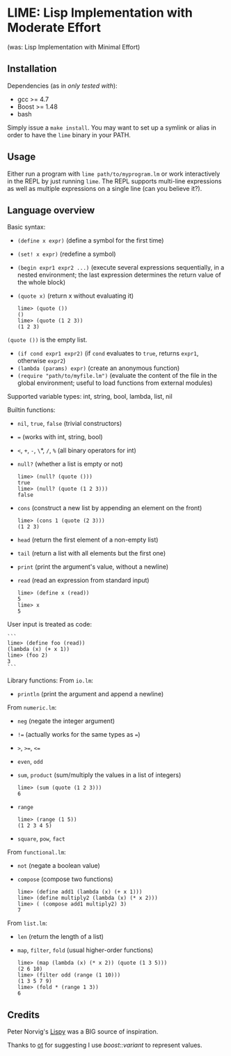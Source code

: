 LIME: Lisp Implementation with Moderate Effort
==============================================
(was: Lisp Implementation with Minimal Effort)

Installation
------------

Dependencies (as in *only tested with*):

- gcc >= 4.7
- Boost >= 1.48
- bash 

Simply issue a `make install`. You may want to set up a symlink or alias in order to have the `lime` binary in your PATH.

Usage
-----

Either run a program with `lime path/to/myprogram.lm` or work interactively in the REPL by just running `lime`.
The REPL supports multi-line expressions as well as multiple expressions on a single line (can you believe it?).

Language overview
-----------------

Basic syntax:

- `(define x expr)` (define a symbol for the first time)
- `(set! x expr)` (redefine a symbol)
- `(begin expr1 expr2 ...)` (execute several expressions sequentially, in a nested environment; the last expression determines the return value of the whole block)
- `(quote x)` (return x without evaluating it)

    ```
    lime> (quote ())
    ()
    lime> (quote (1 2 3))
    (1 2 3)
    ```

`(quote ())` is the empty list.

- `(if cond expr1 expr2)` (if `cond` evaluates to `true`, returns `expr1`, otherwise `expr2`)
- `(lambda (params) expr)` (create an anonymous function)
- `(require "path/to/myfile.lm")` (evaluate the content of the file in the global environment; useful to load functions from external modules)

Supported variable types: int, string, bool, lambda, list, nil

Builtin functions:

- `nil`, `true`, `false` (trivial constructors)
- `=` (works with int, string, bool)
- `<`, `+`, `-`, `\`*, `/`, `%` (all binary operators for int)
- `null?` (whether a list is empty or not)

    ```
    lime> (null? (quote ()))
    true
    lime> (null? (quote (1 2 3)))
    false
    ```
  
- `cons` (construct a new list by appending an element on the front)

    ```
    lime> (cons 1 (quote (2 3)))
    (1 2 3)
    ```

- `head` (return the first element of a non-empty list)
- `tail` (return a list with all elements but the first one)
- `print` (print the argument's value, without a newline)
- `read` (read an expression from standard input)

    ```
    lime> (define x (read))
    5
    lime> x
    5
    ```

User input is treated as code:

    ```
    lime> (define foo (read))
    (lambda (x) (+ x 1))
    lime> (foo 2)
    3
    ```

Library functions:
From `io.lm`:

- `println` (print the argument and append a newline)

From `numeric.lm`:

- `neg` (negate the integer argument)
- `!=` (actually works for the same types as `=`)
- `>`, `>=`, `<=`
- `even`, `odd`
- `sum`, `product` (sum/multiply the values in a list of integers)

    ```
    lime> (sum (quote (1 2 3)))
    6
    ```

- `range`

    ```
    lime> (range (1 5))
    (1 2 3 4 5)
    ```

- `square`, `pow`, `fact`

From `functional.lm`:

- `not` (negate a boolean value)
- `compose` (compose two functions)

    ```
    lime> (define add1 (lambda (x) (+ x 1)))
    lime> (define multiply2 (lambda (x) (* x 2)))
    lime> ( (compose add1 multiply2) 3)
    7
    ```

From `list.lm`:
- `len` (return the length of a list)
- `map`, `filter`, `fold` (usual higher-order functions)

    ```
    lime> (map (lambda (x) (* x 2)) (quote (1 3 5)))
    (2 6 10)
    lime> (filter odd (range (1 10)))
    (1 3 5 7 9)
    lime> (fold * (range 1 3))
    6
    ```

Credits
-------

Peter Norvig's [Lispy](http://norvig.com/lispy.html) was a BIG source of inspiration.

Thanks to [ot](https://github.com/ot) for suggesting I use *boost::variant* to represent values.
